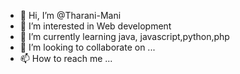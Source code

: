 - 👋 Hi, I’m @Tharani-Mani
- 👀 I’m interested in Web development
- 🌱 I’m currently learning java, javascript,python,php
- 💞️ I’m looking to collaborate on ...
- 📫 How to reach me ...

<!---
Tharani-Mani/Tharani-Mani is a ✨ special ✨ repository because its `README.md` (this file) appears on your GitHub profile.
You can click the Preview link to take a look at your changes.
--->
